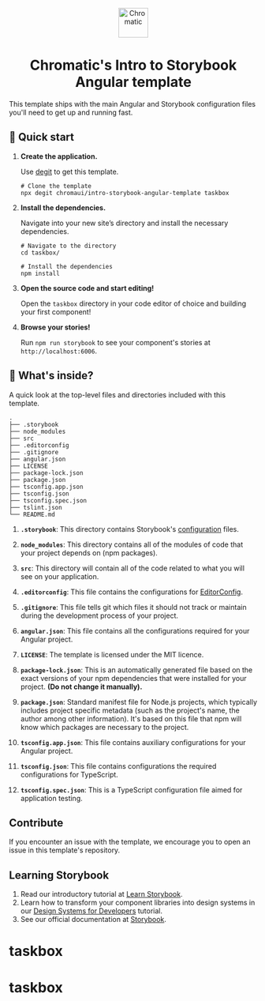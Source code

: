 <p align="center">
  <a href="https://www.chromatic.com/">
    <img alt="Chromatic" src="https://avatars2.githubusercontent.com/u/24584319?s=200&v=4" width="60" />
  </a>
</p>

<h1 align="center">
  Chromatic's Intro to Storybook Angular template
</h1>

This template ships with the main Angular and Storybook configuration files you'll need to get up and running fast.

## 🚅 Quick start

1.  **Create the application.**

    Use [degit](https://github.com/Rich-Harris/degit) to get this template.

    ```shell
    # Clone the template
    npx degit chromaui/intro-storybook-angular-template taskbox
    ```

1.  **Install the dependencies.**

    Navigate into your new site’s directory and install the necessary dependencies.

    ```shell
    # Navigate to the directory
    cd taskbox/

    # Install the dependencies
    npm install
    ```

1.  **Open the source code and start editing!**

    Open the `taskbox` directory in your code editor of choice and building your first component!

1.  **Browse your stories!**

    Run `npm run storybook` to see your component's stories at `http://localhost:6006`.

## 🔎 What's inside?

A quick look at the top-level files and directories included with this template.

    .
    ├── .storybook
    ├── node_modules
    ├── src
    ├── .editorconfig
    ├── .gitignore
    ├── angular.json
    ├── LICENSE
    ├── package-lock.json
    ├── package.json
    ├── tsconfig.app.json
    ├── tsconfig.json
    ├── tsconfig.spec.json
    ├── tslint.json
    └── README.md

1.  **`.storybook`**: This directory contains Storybook's [configuration](https://storybook.js.org/docs/react/configure/overview) files.

2.  **`node_modules`**: This directory contains all of the modules of code that your project depends on (npm packages).

3.  **`src`**: This directory will contain all of the code related to what you will see on your application.

4.  **`.editorconfig`**: This file contains the configurations for [EditorConfig](https://editorconfig.org/).

5.  **`.gitignore`**: This file tells git which files it should not track or maintain during the development process of your project.

6.  **`angular.json`**: This file contains all the configurations required for your Angular project.

7.  **`LICENSE`**: The template is licensed under the MIT licence.

8.  **`package-lock.json`**: This is an automatically generated file based on the exact versions of your npm dependencies that were installed for your project. **(Do not change it manually).**

9.  **`package.json`**: Standard manifest file for Node.js projects, which typically includes project specific metadata (such as the project's name, the author among other information). It's based on this file that npm will know which packages are necessary to the project.

10. **`tsconfig.app.json`**: This file contains auxiliary configurations for your Angular project.

11. **`tsconfig.json`**: This file contains configurations the required configurations for TypeScript.

12. **`tsconfig.spec.json`**: This is a TypeScript configuration file aimed for application testing.

## Contribute

If you encounter an issue with the template, we encourage you to open an issue in this template's repository.

## Learning Storybook

1. Read our introductory tutorial at [Learn Storybook](https://storybook.js.org/tutorials/intro-to-storybook/angular/en/get-started/).
2. Learn how to transform your component libraries into design systems in our [Design Systems for Developers](https://storybook.js.org/tutorials/design-systems-for-developers/) tutorial.
3. See our official documentation at [Storybook](https://storybook.js.org/).
# taskbox
# taskbox
